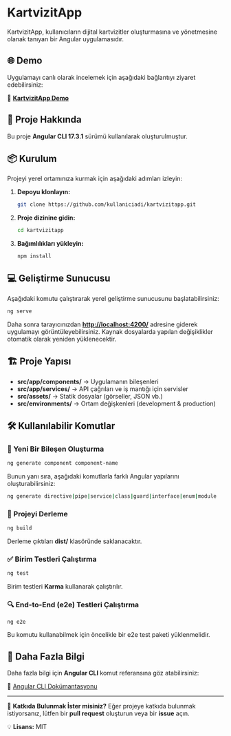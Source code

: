# KartvizitApp

KartvizitApp, kullanıcıların dijital kartvizitler oluşturmasına ve yönetmesine olanak tanıyan bir Angular uygulamasıdır.

## 🌐 Demo

Uygulamayı canlı olarak incelemek için aşağıdaki bağlantıyı ziyaret edebilirsiniz:

🔗 **[KartvizitApp Demo](https://ia-cards.netlify.app/)**

## 🚀 Proje Hakkında

Bu proje **Angular CLI 17.3.1** sürümü kullanılarak oluşturulmuştur.

## 📦 Kurulum

Projeyi yerel ortamınıza kurmak için aşağıdaki adımları izleyin:

1. **Depoyu klonlayın:**
   ```sh
   git clone https://github.com/kullaniciadi/kartvizitapp.git
   ```

2. **Proje dizinine gidin:**
   ```sh
   cd kartvizitapp
   ```

3. **Bağımlılıkları yükleyin:**
   ```sh
   npm install
   ```

## 💻 Geliştirme Sunucusu

Aşağıdaki komutu çalıştırarak yerel geliştirme sunucusunu başlatabilirsiniz:

```sh
ng serve
```

Daha sonra tarayıcınızdan **[http://localhost:4200/](http://localhost:4200/)** adresine giderek uygulamayı görüntüleyebilirsiniz. Kaynak dosyalarda yapılan değişiklikler otomatik olarak yeniden yüklenecektir.

## 🏗️ Proje Yapısı

- **src/app/components/** → Uygulamanın bileşenleri
- **src/app/services/** → API çağrıları ve iş mantığı için servisler
- **src/assets/** → Statik dosyalar (görseller, JSON vb.)
- **src/environments/** → Ortam değişkenleri (development & production)

## 🛠️ Kullanılabilir Komutlar

### 📌 Yeni Bir Bileşen Oluşturma

```sh
ng generate component component-name
```

Bunun yanı sıra, aşağıdaki komutlarla farklı Angular yapılarını oluşturabilirsiniz:

```sh
ng generate directive|pipe|service|class|guard|interface|enum|module
```

### 🔨 Projeyi Derleme

```sh
ng build
```

Derleme çıktıları **dist/** klasöründe saklanacaktır.

### ✅ Birim Testleri Çalıştırma

```sh
ng test
```

Birim testleri **Karma** kullanarak çalıştırılır.

### 🔍 End-to-End (e2e) Testleri Çalıştırma

```sh
ng e2e
```

Bu komutu kullanabilmek için öncelikle bir e2e test paketi yüklenmelidir.

## 📖 Daha Fazla Bilgi

Daha fazla bilgi için **Angular CLI** komut referansına göz atabilirsiniz:

🔗 [Angular CLI Dokümantasyonu](https://angular.io/cli)

---

📌 **Katkıda Bulunmak İster misiniz?**
Eğer projeye katkıda bulunmak istiyorsanız, lütfen bir **pull request** oluşturun veya bir **issue** açın.

💡 **Lisans:** MIT

